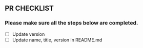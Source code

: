 ## PR CHECKLIST
### Please make sure all the steps below are completed.
- [ ] Update version
- [ ] Update name, title, version in README.md
